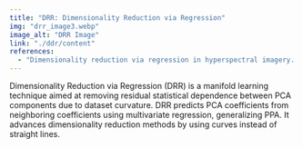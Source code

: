 ```yaml
---
title: "DRR: Dimensionality Reduction via Regression"
img: "drr_image3.webp"
image_alt: "DRR Image"
link: "./ddr/content"
references:
  - "Dimensionality reduction via regression in hyperspectral imagery. Laparra, V., Malo, J., and Camps-Valls, G. IEEE Journal on Selected Topics in Signal Processing, 9(6):1026-1036, 2015."
---
```


Dimensionality Reduction via Regression (DRR) is a manifold learning technique aimed at removing residual statistical dependence between PCA components due to dataset curvature. DRR predicts PCA coefficients from neighboring coefficients using multivariate regression, generalizing PPA. It advances dimensionality reduction methods by using curves instead of straight lines.